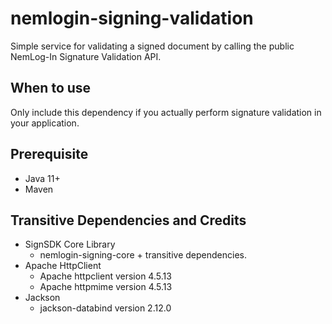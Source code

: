 # nemlogin-signing-validation

Simple service for validating a signed document by calling the public NemLog-In Signature Validation API.

## When to use

Only include this dependency if you actually perform signature validation in your application.

## Prerequisite

* Java 11+ 
* Maven

## Transitive Dependencies and Credits

* SignSDK Core Library
  * nemlogin-signing-core + transitive dependencies.
* Apache HttpClient
  * Apache httpclient version 4.5.13
  * Apache httpmime version 4.5.13
* Jackson
  * jackson-databind version 2.12.0
